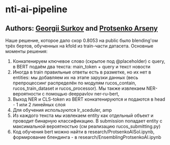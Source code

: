 # nti-ai-pipeline
## Authors: [Georgii Surkov](https://github.com/GeorgiySurkov) and [Protsenko Arseny](https://github.com/ProtsenkoAI)

Наше решение, которое дало скор 0.8053 на public было blending'ом трёх бертов, обученных на kfold из train-части датасета. 
Основные моменты решения:
1. Конкатенируем ключевое слово (скрытое под @placeholder) с query, в BERT подаём два текста: main_token + query и текст новости
2. Иногда в train правильные ответы есть в разметке, но их нет в entities: мы добавляем их на этапе зарузки данных (весь препроцессинг 
  распределён по модулям rucos_contain, rucos_train_dataset и rucos_processor). Мы также извлекаем NER-вероятности с помощью deeppavlov ner-ru-bert, 
3. Выход NER и CLS-token из BERT конкатенируются и подаются в head - 1 или 2 линейных слоя
4. Для обучения используются lr_sceduler, amp
5. Из каждого текста мы извлекаем entity как отдельный объект и проводит бинарную классификацию. В submission попадает entity с максимальной вероятностью 
  (см реализацию rucos_submitting.py)
6. Код обучения bert можно найти в research/ProtsenkoAISol.ipynb, формирование блендинга - в research/EnsemblingProtsenkoAI.ipynb
